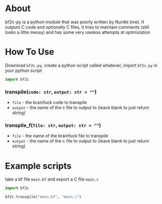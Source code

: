 # About
bf2c-py is a python module that was poorly written by Nurdle (me).
It outputs C code and optionally C files, it tries to maintain comments (still looks a little messy) and has some very useless attempts at optimization
# How To Use
Download `bf2c.py`, create a python script called whatever,
import `bf2c.py` in your python script
```py
import bf2c
```
### transpile(`code: str`, `output: str = ""`)
+ `file` - the brainfuck code to transpile<br>
+ `output` - the name of the c file to output to (leave blank to just return string)
### transpile_f(`file: str`, `output: str = ""`)
+ `file` - the name of the brainfuck file to transpile<br>
+ `output` - the name of the c file to output to (leave blank to just return string)
# Example scripts
take a bf file `main.bf` and export a C file `main.c`
```py
import bf2c

bf2c.transpile("main.bf", "main.c")
```
